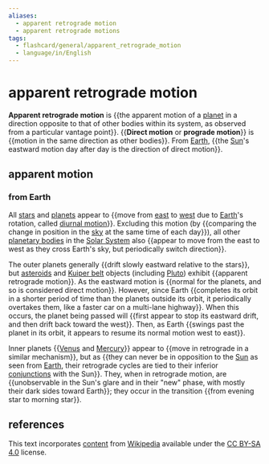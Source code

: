 ```yaml
---
aliases:
  - apparent retrograde motion
  - apparent retrograde motions
tags:
  - flashcard/general/apparent_retrograde_motion
  - language/in/English
---
```


# apparent retrograde motion

__Apparent retrograde motion__ is {{the apparent motion of a [planet](planet.md) in a direction opposite to that of other bodies within its system, as observed from a particular vantage point}}. {{__Direct motion__ or __prograde motion__}} is {{motion in the same direction as other bodies}}. From [Earth](Earth.md), {{the [Sun](Sun.md)'s eastward motion day after day is the direction of direct motion}}.

## apparent motion

### from Earth

All [stars](star.md) and [planets](planet.md) appear to {{move from [east](east.md) to [west](west.md) due to [Earth](Earth.md)'s rotation, called [diurnal motion](diurnal%20motion.md)}}. Excluding this motion (by {{comparing the change in position in the [sky](sky.md) at the same time of each day}}), all other [planetary bodies](planetary-mass%20object.md) in the [Solar System](Solar%20System.md) also {{appear to move from the east to west as they cross Earth's sky, but periodically switch direction}}.

The outer planets generally {{drift slowly eastward relative to the stars}}, but [asteroids](asteriod.md) and [Kuiper belt](Kuiper%20belt.md) objects (including [Pluto](Pluto.md)) exhibit {{apparent retrograde motion}}. As the eastward motion is {{normal for the planets, and so is considered direct motion}}. However, since Earth {{completes its orbit in a shorter period of time than the planets outside its orbit, it periodically overtakes them, like a faster car on a multi-lane highway}}. When this occurs, the planet being passed will {{first appear to stop its eastward drift, and then drift back toward the west}}. Then, as Earth {{swings past the planet in its orbit, it appears to resume its normal motion west to east}}.

Inner planets {{[Venus](Venus.md) and [Mercury](Mercury%20(planet).md)}} appear to {{move in retrograde in a similar mechanism}}, but as {{they can never be in opposition to the [Sun](Sun.md) as seen from [Earth](Earth.md), their retrograde cycles are tied to their inferior [conjunctions](conjunction%20(astronomy).md) with the Sun}}. They, when in retrograde motion, are {{unobservable in the Sun's glare and in their "new" phase, with mostly their dark sides toward Earth}}; they occur in the transition {{from evening star to morning star}}.

## references

This text incorporates [content](https://en.wikipedia.org/wiki/apparent_retrograde_motion) from [Wikipedia](Wikipedia.md) available under the [CC BY-SA 4.0](https://creativecommons.org/licenses/by-sa/4.0/) license.
